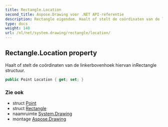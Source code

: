 ```yaml
---
title: Rectangle.Location
second_title: Aspose.Drawing voor .NET API-referentie
description: Rectangle eigendom. Haalt of stelt de coördinaten van de linkerbovenhoek hiervan inRectangle structuur.
type: docs
weight: 140
url: /nl/net/system.drawing/rectangle/location/
---
```

## Rectangle.Location property

Haalt of stelt de coördinaten van de linkerbovenhoek hiervan inRectangle structuur.

```csharp
public Point Location { get; set; }
```

### Zie ook

* struct [Point](../../point/)
* struct [Rectangle](../)
* naamruimte [System.Drawing](../../rectangle/)
* montage [Aspose.Drawing](../../../)


